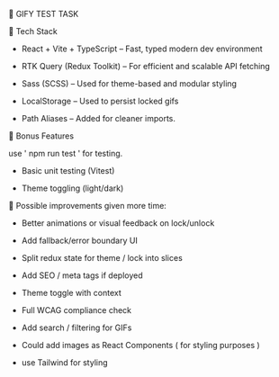 📇 GIFY TEST TASK

🔧 Tech Stack

* React + Vite + TypeScript – Fast, typed modern dev environment

* RTK Query (Redux Toolkit) – For efficient and scalable API fetching

* Sass (SCSS) – Used for theme-based and modular styling

* LocalStorage – Used to persist locked gifs

* Path Aliases – Added for cleaner imports.


🧪 Bonus Features

use ' npm run test ' for testing. 

* Basic unit testing (Vitest)

* Theme toggling (light/dark)


📁 Possible improvements given more time:

* Better animations or visual feedback on lock/unlock

* Add fallback/error boundary UI

* Split redux state for theme / lock into slices

* Add SEO / meta tags if deployed

* Theme toggle with context 

* Full WCAG compliance check

* Add search / filtering for GIFs

* Could add images as React Components ( for styling purposes )

* use Tailwind for styling 